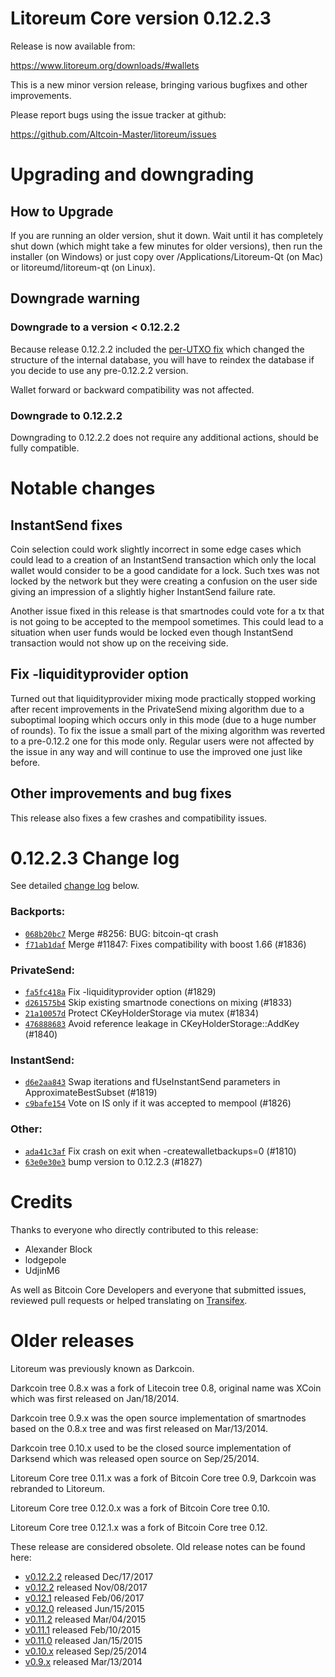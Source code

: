 Litoreum Core version 0.12.2.3
==========================

Release is now available from:

  <https://www.litoreum.org/downloads/#wallets>

This is a new minor version release, bringing various bugfixes and other
improvements.

Please report bugs using the issue tracker at github:

  <https://github.com/Altcoin-Master/litoreum/issues>


Upgrading and downgrading
=========================

How to Upgrade
--------------

If you are running an older version, shut it down. Wait until it has completely
shut down (which might take a few minutes for older versions), then run the
installer (on Windows) or just copy over /Applications/Litoreum-Qt (on Mac) or
litoreumd/litoreum-qt (on Linux).

Downgrade warning
-----------------

### Downgrade to a version < 0.12.2.2

Because release 0.12.2.2 included the [per-UTXO fix](release-notes/litoreum/release-notes-0.12.2.2.md#per-utxo-fix)
which changed the structure of the internal database, you will have to reindex
the database if you decide to use any pre-0.12.2.2 version.

Wallet forward or backward compatibility was not affected.

### Downgrade to 0.12.2.2

Downgrading to 0.12.2.2 does not require any additional actions, should be
fully compatible.

Notable changes
===============

InstantSend fixes
-----------------

Coin selection could work slightly incorrect in some edge cases which could
lead to a creation of an InstantSend transaction which only the local wallet
would consider to be a good candidate for a lock. Such txes was not locked by
the network but they were creating a confusion on the user side giving an
impression of a slightly higher InstantSend failure rate.

Another issue fixed in this release is that smartnodes could vote for a tx
that is not going to be accepted to the mempool sometimes. This could lead to
a situation when user funds would be locked even though InstantSend transaction
would not show up on the receiving side.

Fix -liquidityprovider option
-----------------------------

Turned out that liquidityprovider mixing mode practically stopped working after
recent improvements in the PrivateSend mixing algorithm due to a suboptimal
looping which occurs only in this mode (due to a huge number of rounds). To fix
the issue a small part of the mixing algorithm was reverted to a pre-0.12.2 one
for this mode only. Regular users were not affected by the issue in any way and
will continue to use the improved one just like before.

Other improvements and bug fixes
--------------------------------

This release also fixes a few crashes and compatibility issues.


0.12.2.3 Change log
===================

See detailed [change log](https://github.com/Altcoin-Master/litoreum/compare/v0.12.2.2...litoreum:v0.12.2.3) below.

### Backports:
- [`068b20bc7`](https://github.com/Altcoin-Master/litoreum/commit/068b20bc7) Merge #8256: BUG: bitcoin-qt crash
- [`f71ab1daf`](https://github.com/Altcoin-Master/litoreum/commit/f71ab1daf) Merge #11847: Fixes compatibility with boost 1.66 (#1836)

### PrivateSend:
- [`fa5fc418a`](https://github.com/Altcoin-Master/litoreum/commit/fa5fc418a) Fix -liquidityprovider option (#1829)
- [`d261575b4`](https://github.com/Altcoin-Master/litoreum/commit/d261575b4) Skip existing smartnode conections on mixing (#1833)
- [`21a10057d`](https://github.com/Altcoin-Master/litoreum/commit/21a10057d) Protect CKeyHolderStorage via mutex (#1834)
- [`476888683`](https://github.com/Altcoin-Master/litoreum/commit/476888683) Avoid reference leakage in CKeyHolderStorage::AddKey (#1840)

### InstantSend:
- [`d6e2aa843`](https://github.com/Altcoin-Master/litoreum/commit/d6e2aa843) Swap iterations and fUseInstantSend parameters in ApproximateBestSubset (#1819)
- [`c9bafe154`](https://github.com/Altcoin-Master/litoreum/commit/c9bafe154) Vote on IS only if it was accepted to mempool (#1826)

### Other:
- [`ada41c3af`](https://github.com/Altcoin-Master/litoreum/commit/ada41c3af) Fix crash on exit when -createwalletbackups=0 (#1810)
- [`63e0e30e3`](https://github.com/Altcoin-Master/litoreum/commit/63e0e30e3) bump version to 0.12.2.3 (#1827)

Credits
=======

Thanks to everyone who directly contributed to this release:

- Alexander Block
- lodgepole
- UdjinM6

As well as Bitcoin Core Developers and everyone that submitted issues,
reviewed pull requests or helped translating on
[Transifex](https://www.transifex.com/projects/p/litoreum/).


Older releases
==============

Litoreum was previously known as Darkcoin.

Darkcoin tree 0.8.x was a fork of Litecoin tree 0.8, original name was XCoin
which was first released on Jan/18/2014.

Darkcoin tree 0.9.x was the open source implementation of smartnodes based on
the 0.8.x tree and was first released on Mar/13/2014.

Darkcoin tree 0.10.x used to be the closed source implementation of Darksend
which was released open source on Sep/25/2014.

Litoreum Core tree 0.11.x was a fork of Bitcoin Core tree 0.9,
Darkcoin was rebranded to Litoreum.

Litoreum Core tree 0.12.0.x was a fork of Bitcoin Core tree 0.10.

Litoreum Core tree 0.12.1.x was a fork of Bitcoin Core tree 0.12.

These release are considered obsolete. Old release notes can be found here:

- [v0.12.2.2](release-notes/litoreum/release-notes-0.12.2.2.md) released Dec/17/2017
- [v0.12.2](release-notes/litoreum/release-notes-0.12.2.md) released Nov/08/2017
- [v0.12.1](release-notes/litoreum/release-notes-0.12.1.md) released Feb/06/2017
- [v0.12.0](release-notes/litoreum/release-notes-0.12.0.md) released Jun/15/2015
- [v0.11.2](release-notes/litoreum/release-notes-0.11.2.md) released Mar/04/2015
- [v0.11.1](release-notes/litoreum/release-notes-0.11.1.md) released Feb/10/2015
- [v0.11.0](release-notes/litoreum/release-notes-0.11.0.md) released Jan/15/2015
- [v0.10.x](release-notes/litoreum/release-notes-0.10.0.md) released Sep/25/2014
- [v0.9.x](release-notes/litoreum/release-notes-0.9.0.md) released Mar/13/2014

